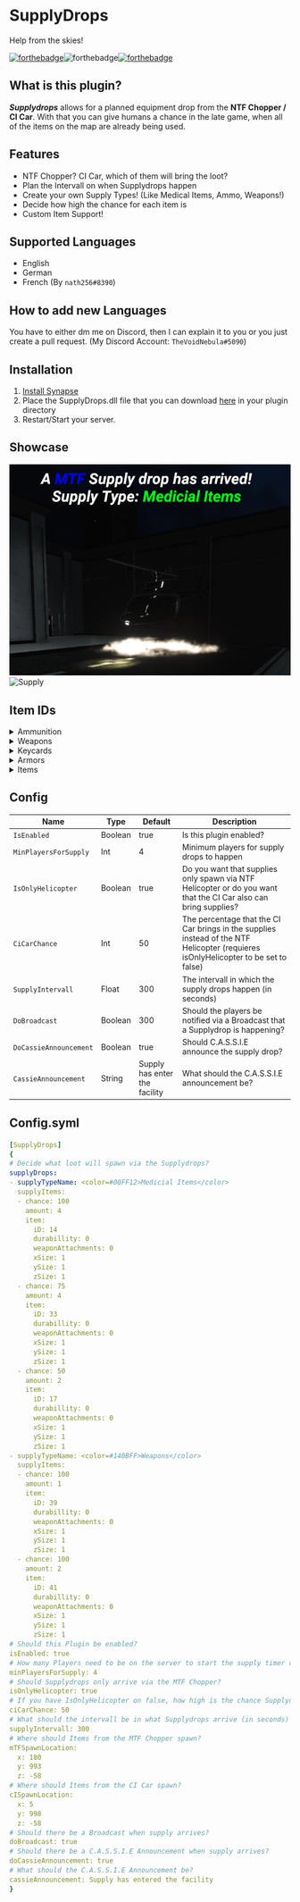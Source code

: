 # SupplyDrops
Help from the skies!

[![forthebadge](https://forthebadge.com/images/badges/built-with-love.svg)](https://forthebadge.com)![forthebadge](https://forthebadge.com/images/badges/made-with-c-sharp.svg)[![forthebadge](https://forthebadge.com/images/badges/makes-people-smile.svg)](https://forthebadge.com)

## What is this plugin?
_**Supplydrops**_ allows for a planned equipment drop from the **NTF Chopper / CI Car**. With that you can give humans a chance in the late game, when all of the items on the map are already being used.

## Features
* NTF Chopper? CI Car, which of them will bring the loot?
* Plan the Intervall on when Supplydrops happen
* Create your own Supply Types! (Like Medical Items, Ammo, Weapons!)
* Decide how high the chance for each item is
* Custom Item Support!

## Supported Languages 
* English
* German
* French (By `nath256#8390`)

## How to add new Languages
You have to either dm me on Discord, then I can explain it to you or you just create a pull request. (My Discord Account: `TheVoidNebula#5090`)

## Installation
1. [Install Synapse](https://github.com/SynapseSL/Synapse/wiki#hosting-guides)
2. Place the SupplyDrops.dll file that you can download [here](https://github.com/TheVoidNebula/SupplyDrops/releases) in your plugin directory
3. Restart/Start your server.

## Showcase
![A Supply Drop](/assets/SupplyDrop.png)
![Supply](/assets/supply.png)

## Item IDs

<details>
<summary>Ammunition</summary>

| Name | ID |
| --- | --- |
| Ammo12gauge | 12 |
| Ammo44cal | 27 |
| Ammo556x45 | 22 |
| Ammo762x39 | 28 |
| Ammo9x19 | 29 |
 
</details>

<details>
<summary>Weapons</summary>

| Name | ID |
| --- | --- |
| GunCOM18 | 13 |
| GunE11SR | 20 |
| GunCrossvec | 21 |
| GunFSP9 | 23 |
| GunLogicer |24 |
| GunRevolver | 39 |
| GunShotgun | 41 |
| GunAK | 40 |
| --- | |  
| MicroHID | 13 |
| GrenadeFlash | 26 |
| GrenadeHE | 25 |

</details>

<details>
<summary>Keycards</summary>

| Name | ID |
| --- | --- |
| KeycardO5 | 11 |
| KeycardFacilityManager | 9 |
| KeycardZoneManager | 3 |
| KeycardResearchCoordinator | 2 |
| KeycardContainmentEngineer | 6 |
| KeycardScientist | 1 |
| KeycardJanitor | 0 |
| KeycardNTFCommander | 8 |
| KeycardNTFLieutenant | 7 |
| KeycardNTFOfficer | 5 |
| KeycardGuard | 4 |
| KeycardChaosInsurgency | 10 |
 
</details>

<details>
<summary>Armors</summary>

| Name | ID |
| --- | --- |
| ArmorLight | 36 |
| ArmorCombat | 37 |
| ArmorHeavy | 38 |
 
</details>

<details>
<summary>Items</summary>

| Name | ID |
| --- | --- |
| Radio | 12 |
| Coin | 35 |
| --- | | 
| Medkit | 14 |
| Adrenaline | 33 |
| Painkillers | 34 |
| --- | | 
| SCP018 | 31 |
| SCP207 | 18 |
| SCP268 | 32 |
| SCP500 | 17 |

</details>

## Config
Name  | Type | Default | Description
------------ | ------------ | ------------- | ------------ 
`IsEnabled` | Boolean | true | Is this plugin enabled?
`MinPlayersForSupply` | Int | 4 | Minimum players for supply drops to happen
`IsOnlyHelicopter` | Boolean | true | Do you want that supplies only spawn via NTF Helicopter or do you want that the CI Car also can bring supplies?
`CiCarChance` | Int | 50 | The percentage that the CI Car brings in the supplies instead of the NTF Helicopter (requieres isOnlyHelicopter to be set to false)
`SupplyIntervall` | Float | 300 | The intervall in which the supply drops happen (in seconds)
`DoBroadcast` | Boolean | 300 | Should the players be notified via a Broadcast that a Supplydrop is happening?
`DoCassieAnnouncement` | Boolean | true | Should C.A.S.S.I.E announce the supply drop?
`CassieAnnouncement` | String | Supply has enter the facility | What should the C.A.S.S.I.E announcement be?

## Config.syml
```yml
[SupplyDrops]
{
# Decide what loot will spawn via the Supplydrops?
supplyDrops:
- supplyTypeName: <color=#00FF12>Medicial Items</color>
  supplyItems:
  - chance: 100
    amount: 4
    item:
      iD: 14
      durabillity: 0
      weaponAttachments: 0
      xSize: 1
      ySize: 1
      zSize: 1
  - chance: 75
    amount: 4
    item:
      iD: 33
      durabillity: 0
      weaponAttachments: 0
      xSize: 1
      ySize: 1
      zSize: 1
  - chance: 50
    amount: 2
    item:
      iD: 17
      durabillity: 0
      weaponAttachments: 0
      xSize: 1
      ySize: 1
      zSize: 1
- supplyTypeName: <color=#140BFF>Weapons</color>
  supplyItems:
  - chance: 100
    amount: 1
    item:
      iD: 39
      durabillity: 0
      weaponAttachments: 0
      xSize: 1
      ySize: 1
      zSize: 1
  - chance: 100
    amount: 2
    item:
      iD: 41
      durabillity: 0
      weaponAttachments: 0
      xSize: 1
      ySize: 1
      zSize: 1
# Should this Plugin be enabled?
isEnabled: true
# How many Players need to be on the server to start the supply timer cloak?
minPlayersForSupply: 4
# Should Supplydrops only arrive via the MTF Chopper?
isOnlyHelicopter: true
# If you have IsOnlyHelicopter on false, how high is the chance Supplydrops arrive via the CI car?
ciCarChance: 50
# What should the intervall be in what Supplydrops arrive (in seconds)
supplyIntervall: 300
# Where should Items from the MTF Chopper spawn?
mTFSpawnLocation:
  x: 180
  y: 993
  z: -58
# Where should Items from the CI Car spawn?
cISpawnLocation:
  x: 5
  y: 998
  z: -58
# Should there be a Broadcast when supply arrives?
doBroadcast: true
# Should there be a C.A.S.S.I.E Announcement when supply arrives?
doCassieAnnouncement: true
# What should the C.A.S.S.I.E Announcement be?
cassieAnnouncement: Supply has entered the facility
}
```
